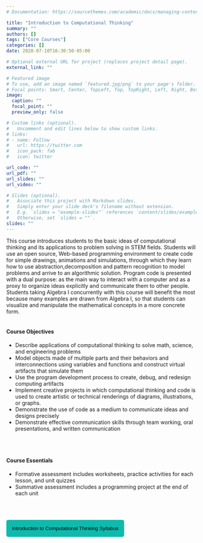 ```yaml
---
# Documentation: https://sourcethemes.com/academic/docs/managing-content/

title: "Introduction to Computational Thinking"
summary: ""
authors: []
tags: ["Core Courses"]
categories: []
date: 2020-07-10T16:30:50-05:00

# Optional external URL for project (replaces project detail page).
external_link: ""

# Featured image
# To use, add an image named `featured.jpg/png` to your page's folder.
# Focal points: Smart, Center, TopLeft, Top, TopRight, Left, Right, BottomLeft, Bottom, BottomRight.
image:
  caption: ""
  focal_point: ""
  preview_only: false

# Custom links (optional).
#   Uncomment and edit lines below to show custom links.
# links:
# - name: Follow
#   url: https://twitter.com
#   icon_pack: fab
#   icon: twitter

url_code: ""
url_pdf: ""
url_slides: ""
url_video: ""

# Slides (optional).
#   Associate this project with Markdown slides.
#   Simply enter your slide deck's filename without extension.
#   E.g. `slides = "example-slides"` references `content/slides/example-slides.md`.
#   Otherwise, set `slides = ""`.
slides: ""
---
```


This course introduces students to the basic ideas of computational thinking and its applications to problem solving in STEM fields. Students will use an open source, Web-based programming environment to create code for simple drawings, animations and simulations, through which they learn how to use abstraction,decomposition and pattern recognition to model problems and arrive to an algorithmic solution. Program code is presented with a dual purpose: as the main way to interact with a computer and as a proxy to organize ideas explicitly and communicate them to other people. Students taking Algebra I concurrently with this course will benefit the most because many examples are drawn from Algebra I, so that students can visualize and manipulate the mathematical concepts in a more concrete form. 
<br>
<br>

#### Course Objectives 
- Describe applications of computational thinking to solve math, science, and engineering problems 
- Model objects made of multiple parts and their behaviors and interconnections using variables and functions and construct virtual artifacts that simulate them 
- Use the program development process to create, debug, and redesign computing artifacts 
- Implement creative projects in which computational thinking and code is used to create artistic or technical renderings of diagrams, illustrations, or graphs. 
- Demonstrate the use of code as a medium to communicate ideas and designs precisely 
- Demonstrate effective communication skills through team working, oral presentations, and written communication 
<br>
<br>

#### Course Essentials 
- Formative assessment includes worksheets, practice activities for each lesson, and unit quizzes
- Summative assessment includes a programming project at the end of each unit  
<br>
<br>

<a href="../../home/downloads/ICT.pdf" target="_blank"> <button style= "background-color:#0fbaad; border: none ; border-radius: 5px; padding: 15px"> Introduction to Computational Thinking Syllabus </button></a>